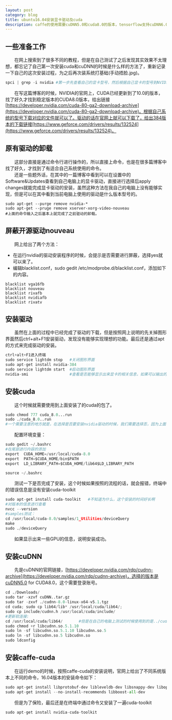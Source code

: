 ```yaml
---
layout: post
category: blog
title: ubuntu16.04安装显卡驱动及cuda
description: caffe的使用需要cuDNN5.0和cuda8.0的版本，tensorflow支持cuDNN6.0，按照之前的经验来看，安装低版本的更加稳定安全
---
```


## 一些准备工作
　　在网上搜索到了很多不同的教程，但是在自己测试了之后发现其实效果不太理想，都忘记了自己第一次安装cuda和cuDNN的时候是什么样的方法了，重新记录一下自己的这次安装过程，为之后再次装系统打基础(手动捂脸.jpg)。<br>

```python
spci | grep -i nvidia #第一步先查看自己的显卡型号，然后根据自己显卡的型号到NVIDIA的官网上下载对应的驱动和cuDNN
```
　　在写这篇博客的时候，NVIDIA的官网上，CUDA已经更新到了10.0的版本，找了好久才找到稳定版本的CUDA8.0版本，给出链接[https://developer.nvidia.com/cuda-80-ga2-download-archive](https://developer.nvidia.com/cuda-80-ga2-download-archive)。根据自己系统的型号下载对应的文件就可以了。驱动的话在官网上就可以下载了，给出384版本的下载链接[https://www.geforce.com/drivers/results/132524](https://www.geforce.com/drivers/results/132524)。

## 原有驱动的卸载
　　这部分直接是通过命令行进行操作的，所以直接上命令，也是在很多篇博客中找了好久，才找到了有适合自己系统使用的命令。<br>
　　还是一些题外话，在其中的一篇博客中看到可以在设置中的Software&Updates查看到自己电脑上的显卡驱动，直接进行选择后apply changes就能完成显卡驱动的安装，虽然这种方法在我自己的电脑上没有能够实现，但是可以在其中看到当前电脑上使用的驱动是什么版本型号的。

```
sudo apt-get --purge remove nvidia-*
sudo apt-get --pruge remove xserver-xorg-video-nouveau
#上面的命令输入之后基本上就完成了之前驱动的卸载。
```
## 屏蔽开源驱动nouveau
　　网上给出了两个方法：
- 在运行nvidia的驱动安装程序的时候，会提示是否需要进行屏蔽，选择yes就可以来了。
- 编辑blacklist.conf，sudo gedit /etc/modprobe.d/blacklist.conf，添加如下的内容。

```
blacklist vga16fb
blacklist nouveau
blacklist rivafb
blacklist nvidiafb
blacklist rivatv
```

## 安装驱动
　　虽然在上面的过程中已经完成了驱动的下载，但是按照网上说明的先关掉图形界面然后ctrl+alt+F1安装驱动，发现没有能够实现理想的功能。最后还是通过apt的方式来完成驱动的安装。

```python
ctrl+alt+F1进入终端
sudo service lightdm stop   #关闭图形界面
sudo apt-get install nvidia-384
sudo service lightdm start  #启动图形界面
nvidia-smi                  #查看是否能够显示出来显卡的相关信息，如果可以输出的话，说明安装成功了
```

## 安装cuda
　　这个时候就需要使用到上面安装了的cuda的包了。

```python
sudo chmod 777 cuda_8.0...run
sudo ./cuda_8.0..run
#一个需要注意的地方就是，在选择是否要安装nvidia驱动的时候，我们需要选择否，因为上面已经完成了384版本驱动的安装，但是这里遇到的一个问题就是，完成了安装之后，发现并没有安装cuda-toolkit，根据提示需要通过apt的方式对这个包进行重新的安装。
```
　　配置环境变量：

```python
sudo gedit ~/.bashrc
#在尾部进行内容的添加
export  CUDA_HOME=/usr/local/cuda-8.0
export  PATH=$CUDA_HOME/bin$PATH
export  LD_LIBRARY_PATH=$CUDA_HOME/lib64$LD_LIBRARY_PATH

source ~/.bashrc
```

　　测试一下是否完成了安装，这个时候如果按照的流程的话，就会报错，终端中的错误信息是没有安装cuda-toolkit

```python
sudo apt-get install cuda-toolkit   #不知道为什么，这个安装的时间好长啊
#对版本的信息进行查看
nvcc --version
#samples测试：
cd /usr/local/cuda-8.0/samples/1_Utilities/deviceQuery 
make
sudo ./deviceQuery
```
　　如果显示出来一些GPU的信息，说明安装成功。

## 安装cuDNN
　　先是cuDNN的官网链接，[https://developer.nvidia.com/rdp/cudnn-archive](https://developer.nvidia.com/rdp/cudnn-archive)，选择的版本是cuDNN5.0 for CUDA8.0，这个需要登录账号。

```python
cd ./Downloads/
sudo tar -xzvf cuDNN..tar.gz
sudo tar -zxvf ./cudnn-8.0-linux-x64-v5.1.tgz
cd cuda; sudo cp lib64/lib* /usr/local/cuda/lib64/; 
sudo cp include/cudnn.h /usr/local/cuda/include/  
#更新软连接: 
cd /usr/local/cuda/lib64/       #但是在自己的电脑上测试的时候使用到的是../cuda-8.0/lib64
sudo chmod +r libcudnn.so.5.1.10
sudo ln -sf libcudnn.so.5.1.10 libcudnn.so.5
sudo ln -sf libcudnn.so.5 libcudnn.so
sudo ldconfig
```

## 安装caffe-cuda
　　在运行demo的时候，按照caffe-cuda的安装说明，官网上给出了不同系统版本上不同的命令，16.04版本的安装命令如下：

```python
sudo apt-get install libprotobuf-dev libleveldb-dev libsnappy-dev libopencv-dev libhdf5-serial-dev protobuf-compiler
sudo apt-get install --no-install-recommends libboost-all-dev
```
　　但是为了保险，最后还是在终端中通过命令又安装了一遍cuda-toolkit

```python
sudo apt-get install nvidia-cuda-toolkit
```